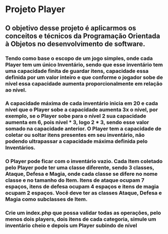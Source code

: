 # Projeto Player

## O objetivo desse projeto é aplicarmos os conceitos e técnicos da Programação Orientada à Objetos no desenvolvimento de software.

### Tendo como base o escopo de um jogo simples, onde cada Player tem um único Inventário, sendo que esse inventário tem uma capacidade finita de guardar itens, capacidade essa definida por um valor inteiro e que conforme o jogador sobe de nível essa capacidade aumenta proporcionalmente em relação ao nível. 

### A capacidade máxima de cada inventário inicia em 20 e cada nível que o Player sobe a capacidade aumenta 3x o nível, por exemplo, se o Player sobe para o nível 2 sua capacidade aumenta em 6, pois nível * 3, logo 2 * 3, sendo esse valor somado na capacidade anterior. O Player tem a capacidade de coletar ou soltar itens presentes em seu inventário, não podendo ultrapassar a capacidade máxima definida pelo Inventários. 

### O Player pode ficar com o inventário vazio. Cada Item coletado pelo Player pode ter uma classe diferente, sendo 3 classes, Ataque, Defesa e Magia, onde cada classe se difere no nome classe e no tamanho do Item. Itens de ataque ocupam 7 espaços, itens de defesa ocupam 4 espaços e itens de magia ocupam 2 espaços. Você deve ter as classes Ataque, Defesa e Magia como subclasses de Item. 


### Crie um index.php que possa validar todas as operações, pelo menos dois players, dois itens de cada categoria, simule um inventário cheio e depois um Player subindo de nível
